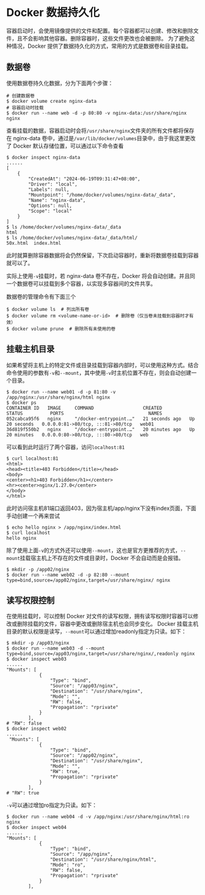 # Docker 数据持久化
容器启动时，会使用镜像提供的文件和配置。每个容器都可以创建、修改和删除文件，且不会影响其他容器。删除容器时，这些文件更改也会被删除。
为了避免这种情况，Docker 提供了数据持久化的方式，常用的方式是数据卷和目录挂载。

## 数据卷
使用数据卷持久化数据，分为下面两个步骤：
```shell
# 创建数据卷
$ docker volume create nginx-data
# 容器启动时挂载
$ docker run --name web -d -p 80:80 -v nginx-data:/usr/share/nginx nginx
```
查看挂载的数据，容器启动时会将`/usr/share/nginx`文件夹的所有文件都将保存在 nginx-data 卷中，通过是`/var/lib/docker/volumes`目录中，由于我这里更改了 Docker 默认存储位置，可以通过以下命令查看
```shell
$ docker inspect nginx-data
......
[
    {
        "CreatedAt": "2024-06-19T09:31:47+08:00",
        "Driver": "local",
        "Labels": null,
        "Mountpoint": "/home/docker/volumes/nginx-data/_data",
        "Name": "nginx-data",
        "Options": null,
        "Scope": "local"
    }
]
$ ls /home/docker/volumes/nginx-data/_data
html
$ ls /home/docker/volumes/nginx-data/_data/html/
50x.html  index.html
```
此时就算删除容器数据将会仍然保留，下次启动容器时，重新将数据卷挂载到容器就可以了。

实际上使用`-v`挂载时，若 nginx-data 卷不存在，Docker 将会自动创建。并且同一个数据卷可以挂载到多个容器，以实现多容器间的文件共享。

数据卷的管理命令有下面三个
```shell
$ docker volume ls  # 列出所有卷
$ docker volume rm <volume-name-or-id>  # 删除卷（仅当卷未挂载到容器时才有效）
$ docker volume prune  # 删除所有未使用的卷
```

## 挂载主机目录
如果希望将主机上的特定文件或目录挂载到容器内部时，可以使用这种方式。结合命令使用的参数有`-v`和`--mount`，其中使用`-v`时主机位置不存在，则会自动创建一个目录。
```shell
$ docker run --name web01 -d -p 81:80 -v /app/nginx:/usr/share/nginx/html nginx
$ docker ps
CONTAINER ID   IMAGE     COMMAND                  CREATED          STATUS          PORTS                               NAMES
052cabca95f6   nginx     "/docker-entrypoint.…"   21 seconds ago   Up 20 seconds   0.0.0.0:81->80/tcp, :::81->80/tcp   web01
36d819f550b2   nginx     "/docker-entrypoint.…"   20 minutes ago   Up 20 minutes   0.0.0.0:80->80/tcp, :::80->80/tcp   web
```
可以看到此时运行了两个容器，访问`localhost:81`
```shell
$ curl localhost:81
<html>
<head><title>403 Forbidden</title></head>
<body>
<center><h1>403 Forbidden</h1></center>
<hr><center>nginx/1.27.0</center>
</body>
</html>
```
此时访问宿主机81端口返回403，因为宿主机/app/nginx下没有index页面，下面手动创建一个再来尝试
```shell
$ echo hello nginx > /app/nginx/index.html
$ curl localhost
hello nginx
```

除了使用上面`-v`的方式外还可以使用`--mount`，这也是官方更推荐的方式，`--mount`挂载宿主机上不存在的文件或目录时，Docker 不会自动而是会报错。
```shell
$ mkdir -p /app02/nginx
$ docker run --name web02 -d -p 82:80 --mount type=bind,source=/app02/nginx,target=/usr/share/nginx/ nginx
```

## 读写权限控制
在使用挂载时，可以控制 Docker 对文件的读写权限，拥有读写权限时容器可以修改或删除挂载的文件，容器中更改或删除宿主机也会同步变化。
Docker 挂载主机目录的默认权限是读写，`--mount`可以通过增加readonly指定为只读。如下：
```shell
$ mkdir -p /app03/nginx
$ docker run --name web03 -d --mount type=bind,source=/app03/nginx,target=/usr/share/nginx/,readonly nginx
$ docker inspect web03
......
"Mounts": [
            {
                "Type": "bind",
                "Source": "/app03/nginx",
                "Destination": "/usr/share/nginx",
                "Mode": "",
                "RW": false,
                "Propagation": "rprivate"
            }
        ],
# "RW": false
$ docker inspect web02
......
 "Mounts": [
            {
                "Type": "bind",
                "Source": "/app02/nginx",
                "Destination": "/usr/share/nginx",
                "Mode": "",
                "RW": true,
                "Propagation": "rprivate"
            }
        ],
# "RW": true
```

`-v`可以通过增加ro指定为只读。如下：
```shell
$ docker run --name web04 -d -v /app/nginx:/usr/share/nginx/html:ro nginx
$ docker inspect web04
......
"Mounts": [
            {
                "Type": "bind",
                "Source": "/app/nginx",
                "Destination": "/usr/share/nginx/html",
                "Mode": "ro",
                "RW": false,
                "Propagation": "rprivate"
            }
        ],
```